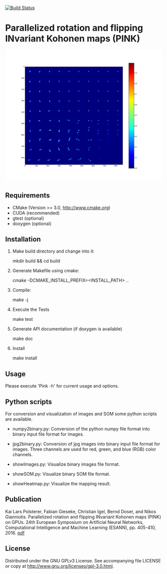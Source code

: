 [![Build Status](https://jenkins.h-its.org/buildStatus/icon?job=AIN/GitHub%20HITS-AIN/PINK/master)](https://jenkins.h-its.org/job/AIN/job/GitHub%20HITS-AIN/job/PINK/job/master/)

# Parallelized rotation and flipping INvariant Kohonen maps (PINK)

![SOM of radio-synthesis data taken from the Radio Galaxy Zoo](doxygen/galaxies_som.png)

## Requirements

  - CMake (Version >= 3.0, http://www.cmake.org)
  - CUDA (recommended)
  - gtest (optional)
  - doxygen (optional)


## Installation

  1) Make build directory and change into it:
  
     mkdir build && cd build

  2) Generate Makefile using cmake:

     cmake -DCMAKE_INSTALL_PREFIX=<INSTALL_PATH> ..

  3) Compile:

     make -j <number of cores>

  4) Execute the Tests

     make test

  5) Generate API documentation (if doxygen is available)

     make doc

  6) Install

     make install


## Usage

  Please execute 'Pink -h' for current usage and options.


## Python scripts

For conversion and visualization of images and SOM some python scripts are available.

  - numpy2binary.py: Conversion of the python numpy file format into binary input file format for images.

  - jpg2binary.py:   Conversion of jpg images into binary input file format for images.
                     Three channels are used for red, green, and blue (RGB) color channels.
                 
  - showImages.py:   Visualize binary images file format.

  - showSOM.py:      Visualize binary SOM file format.

  - showHeatmap.py:  Visualize the mapping result.


## Publication

Kai Lars Polsterer, Fabian Gieseke, Christian Igel, Bernd Doser, and Nikos Gianniotis. Parallelized rotation and flipping INvariant Kohonen maps (PINK) on GPUs.
24th European Symposium on Artificial Neural Networks, Computational Intelligence and Machine Learning (ESANN), pp. 405-410, 2016.
[pdf](https://www.elen.ucl.ac.be/Proceedings/esann/esannpdf/es2016-116.pdf)


## License

Distributed under the GNU GPLv3 License. See accompanying file LICENSE or copy at http://www.gnu.org/licenses/gpl-3.0.html.

